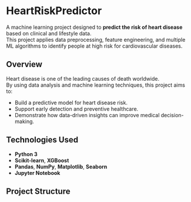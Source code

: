 # HeartRiskPredictor

A machine learning project designed to **predict the risk of heart disease** based on clinical and lifestyle data.  
This project applies data preprocessing, feature engineering, and multiple ML algorithms to identify people at high risk for cardiovascular diseases.

## Overview
Heart disease is one of the leading causes of death worldwide.  
By using data analysis and machine learning techniques, this project aims to:
- Build a predictive model for heart disease risk.
- Support early detection and preventive healthcare.
- Demonstrate how data-driven insights can improve medical decision-making.

## Technologies Used
- **Python 3**
- **Scikit-learn**, **XGBoost**
- **Pandas**, **NumPy**, **Matplotlib**, **Seaborn**
- **Jupyter Notebook**

## Project Structure

